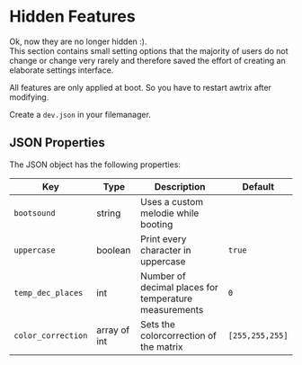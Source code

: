 # Hidden Features

Ok, now they are no longer hidden :).  
This section contains small setting options that the majority of users do not change or change very rarely and therefore saved the effort of creating an elaborate settings interface.

All features are only applied at boot. So you have to restart awtrix after modifying.   

Create a `dev.json` in your filemanager.

## JSON Properties

The JSON object has the following properties:

| Key | Type | Description | Default |
| --- | ---- | ----------- | ------- |
| `bootsound` | string | Uses a custom melodie while booting |  |
| `uppercase` | boolean | Print every character in uppercase | `true` |
| `temp_dec_places` | int | Number of decimal places for temperature measurements | `0` |
| `color_correction` | array of int | Sets the colorcorrection of the matrix | `[255,255,255]` |

